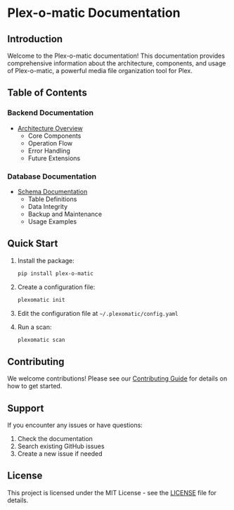 # Plex-o-matic Documentation

## Introduction

Welcome to the Plex-o-matic documentation! This documentation provides comprehensive information about the architecture, components, and usage of Plex-o-matic, a powerful media file organization tool for Plex.

## Table of Contents

### Backend Documentation
- [Architecture Overview](backend/architecture.md)
  - Core Components
  - Operation Flow
  - Error Handling
  - Future Extensions

### Database Documentation
- [Schema Documentation](database/schema.md)
  - Table Definitions
  - Data Integrity
  - Backup and Maintenance
  - Usage Examples

## Quick Start

1. Install the package:
   ```bash
   pip install plex-o-matic
   ```

2. Create a configuration file:
   ```bash
   plexomatic init
   ```

3. Edit the configuration file at `~/.plexomatic/config.yaml`

4. Run a scan:
   ```bash
   plexomatic scan
   ```

## Contributing

We welcome contributions! Please see our [Contributing Guide](../CONTRIBUTING.md) for details on how to get started.

## Support

If you encounter any issues or have questions:
1. Check the documentation
2. Search existing GitHub issues
3. Create a new issue if needed

## License

This project is licensed under the MIT License - see the [LICENSE](../LICENSE) file for details. 